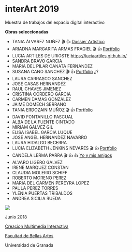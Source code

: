 # interArt 2019

Muestra de trabajos del espacio digital interactivo 

**Obras seleccionadas**

- TANIA ÁLVAREZ NUÑEZ :clapper: :+1: [Dossier Artístico](https://taniaalvarez.github.io)
- ARIADNA MARGARITA ARMAS FRAGIEL :clapper: :+1: [Portfolio](https://ariaadna.github.io/Portfolio.html)
- LUCIA ARTILES DE URIOSTE https://luciaartiles.github.io/
- SANDRA BRAVO GARCIA 
- MARIA DEL PILAR CANATA FERNANDEZ
- SUSANA CANO SANCHEZ :clapper: :+1: [Portfolio](https://susankno.github.io) ¿?
- LAURA CARRASCO SANCHEZ 
- JOSE CASAS HERNANDEZ 
- RAUL CHAVES JIMENEZ 
- CRISTINA CORDERO GARCIA 
- CARMEN DAMAS GONZALEZ 
- JAIME DOMECH SERRANO
- TANIA ERDOZAIN MUÑOZ :clapper: :+1: [Portfolio](https://taniaerdozain.github.io)
- DAVID FONTANILLO PASCUAL 
- ALBA DE LA FUENTE CINTADO 
- MIRIAM GALVEZ GIL
- ELISA ISABEL GARCIA LUQUE 
- JOSE ANGEL HERNANDEZ NAVARRO
- LAURA HIDALGO BECERRA
- LUCIA ELIZABETH JENKINS NEVARES :clapper: :+1: [Portfolio](https://luciaajenkins.github.io/proyectofinal.html)
- CANDELA LERMA PARRA :clapper: :+1: :+1: [Yo y mis amigos](https://candelalermaparra.github.io)
- ALVARO LIGERO GALVEZ
- IRENE MARQUEZ CONSTAN 
- CLAUDIA MOLERIO SCHIFF  
- ROBERTO MORENO PEREZ 
- MARIA DEL CARMEN PEREYRA LOPEZ 
- PAULA PEREZ TORRES
- YLENIA PUERTAS TRIBALDOS 
- ANDREA SICILIA RUEDA 



![](https://upload.wikimedia.org/wikipedia/commons/thumb/6/62/CC-BY-SA-Andere_Wikis_%28v%29.svg/200px-CC-BY-SA-Andere_Wikis_%28v%29.svg.png)

Junio 2018 

[Creacion Multimedia Interactiva](http://utopolis.ugr.es/cmi)

[Facultad de Bellas Artes](http://bellasartes.ugr.es)

Universidad de Granada
